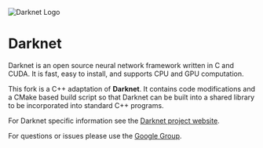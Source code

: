 ![Darknet Logo](http://pjreddie.com/media/files/darknet-black-small.png)

# Darknet
Darknet is an open source neural network framework written in C and CUDA. It is fast, easy to install, and supports CPU and GPU computation.

This fork is a C++ adaptation of **Darknet**. It contains code modifications and a CMake based build script so that Darknet can be built into a shared library to be incorporated into standard C++ programs.

For Darknet specific information see the [Darknet project website](http://pjreddie.com/darknet).

For questions or issues please use the [Google Group](https://groups.google.com/forum/#!forum/darknet).
